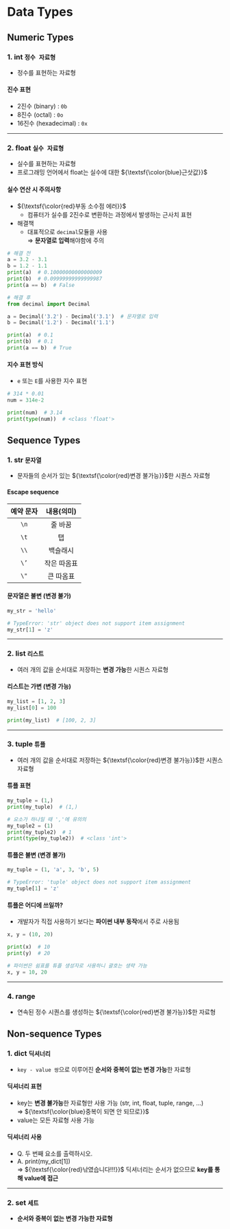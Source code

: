 # Data Types
## Numeric Types
### 1. int `정수 자료형`
- 정수를 표현하는 자료형

#### 진수 표현
- 2진수 (binary) : `0b`
- 8진수 (octal) : `0o`
- 16진수 (hexadecimal) : `0x`

---
### 2. float `실수 자료형`
- 실수를 표현하는 자료형
- 프로그래밍 언어에서 float는 실수에 대한 ${\textsf{\color{blue}근삿값}}$

#### 실수 연산 시 주의사항
- ${\textsf{\color{red}부동 소수점 에러}}$
   - 컴퓨터가 실수를 2진수로 변환하는 과정에서 발생하는 근사치 표현
- 해결책
  - 대표적으로 `decimal`모듈을 사용<br>
  ⇒ **문자열로 입력**해야함에 주의
```py
# 해결 전
a = 3.2 - 3.1
b = 1.2 - 1.1
print(a)  # 0.10000000000000009
print(b)  # 0.09999999999999987
print(a == b)  # False

# 해결 후
from decimal import Decimal

a = Decimal('3.2') - Decimal('3.1')  # 문자열로 입력
b = Decimal('1.2') - Decimal('1.1')

print(a)  # 0.1
print(b)  # 0.1
print(a == b)  # True
```

#### 지수 표현 방식
- `e` 또는 `E`를 사용한 지수 표현
```py
# 314 * 0.01
num = 314e-2

print(num)  # 3.14
print(type(num))  # <class 'float'>
```

## Sequence Types
### 1. str `문자열`
- 문자들의 순서가 있는 ${\textsf{\color{red}변경 불가능}}$한 시퀀스 자료형

#### Escape sequence
|     예약   문자    	|      내용(의미)    	|
|:------------------:	|:------------------:	|
|          `\n`        	|      줄   바꿈     	|
|          `\t`        	|          탭        	|
|          `\\`        	|       백슬래시     	|
|          `\’`        	|     작은 따옴표    	|
|          `\"`        	|     큰   따옴표    	|

#### 문자열은 불변 (변경 불가)
```py
my_str = 'hello'

# TypeError: 'str' object does not support item assignment
my_str[1] = 'z'
```

---
### 2. list `리스트`
- 여러 개의 값을 순서대로 저장하는 **변경 가능**한 시퀀스 자료형

#### 리스트는 가변 (변경 가능)
```py
my_list = [1, 2, 3]
my_list[0] = 100

print(my_list)  # [100, 2, 3]
```

---
### 3. tuple `튜플`
- 여러 개의 값을 순서대로 저장하는 ${\textsf{\color{red}변경 불가능}}$한 시퀀스 자료형

#### 튜플 표현
```py
my_tuple = (1,)
print(my_tuple)  # (1,)

# 요소가 하나일 때 ','에 유의의
my_tuple2 = (1)
print(my_tuple2)  # 1
print(type(my_tuple2))  # <class 'int'>
```

#### 튜플은 불변 (변경 불가)
```py
my_tuple = (1, 'a', 3, 'b', 5)

# TypeError: 'tuple' object does not support item assignment
my_tuple[1] = 'z'
```

#### 튜플은 어디에 쓰일까?
- 개발자가 직접 사용하기 보다는 **파이썬 내부 동작**에서 주로 사용됨
```py
x, y = (10, 20)

print(x)  # 10
print(y)  # 20

# 파이썬은 쉼표를 튜플 생성자로 사용하니 괄호는 생략 가능
x, y = 10, 20
```

---
### 4. range
- 연속된 정수 시퀀스를 생성하는 ${\textsf{\color{red}변경 불가능}}$한 자료형

## Non-sequence Types
### 1. dict `딕셔너리`
- `key - value 쌍`으로 이루어진 **순서와 중복이 없는 변경 가능**한 자료형

#### 딕셔너리 표현
- key는 **변경 불가능**한 자료형만 사용 가능 (str, int, float, tuple, range, ...)<br>
⇒ ${\textsf{\color{blue}중복이 되면 안 되므로}}$
- value는 모든 자료형 사용 가능

#### 딕셔너리 사용
- Q. 두 번째 요소를 출력하시오.
- A. print(my_dict[1])<br>
⇒ ${\textsf{\color{red}낚였습니다!!!}}$ 딕셔너리는 순서가 없으므로 **key를 통해 value에 접근**

---
### 2. set `세트`
- **순서와 중복이 없는 변경 가능한 자료형**